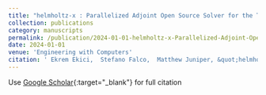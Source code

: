 ```yaml
---
title: "helmholtz-x : Parallelized Adjoint Open Source Solver for the Thermoacoustic Helmholtz Equation (submitted)"
collection: publications
category: manuscripts
permalink: /publication/2024-01-01-helmholtz-x-Parallelized-Adjoint-Open-Source-Solver-for-the-Thermoacoustic-Helmholtz-Equation-submitted
date: 2024-01-01
venue: 'Engineering with Computers'
citation: ' Ekrem Ekici,  Stefano Falco,  Matthew Juniper, &quot;helmholtz-x : Parallelized Adjoint Open Source Solver for the Thermoacoustic Helmholtz Equation (submitted).&quot; Engineering with Computers, 2024.'
---
```

Use [Google Scholar](https://scholar.google.com/scholar?q=helmholtz+x+:+Parallelized+Adjoint+Open+Source+Solver+for+the+Thermoacoustic+Helmholtz+Equation+(submitted)){:target="_blank"} for full citation